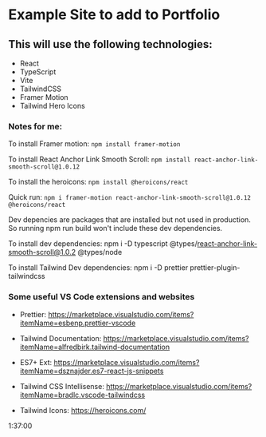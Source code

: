 # Example Site to add to Portfolio

## This will use the following technologies:

- React
- TypeScript
- Vite
- TailwindCSS
- Framer Motion
- Tailwind Hero Icons

### Notes for me:

To install Framer motion:
`npm install framer-motion`

To install React Anchor Link Smooth Scroll:
`npm install react-anchor-link-smooth-scroll@1.0.12`

To install the heroicons:
`npm install @heroicons/react`

Quick run:
`npm i framer-motion react-anchor-link-smooth-scroll@1.0.12 @heroicons/react`

Dev depencies are packages that are installed but not used in production. So running npm run build won't include these dev dependencies.

To install dev dependencies:
npm i -D typescript @types/react-anchor-link-smooth-scroll@1.0.2 @types/node

To install Tailwind Dev dependencies:
npm i -D prettier prettier-plugin-tailwindcss

### Some useful VS Code extensions and websites

- Prettier: https://marketplace.visualstudio.com/items?itemName=esbenp.prettier-vscode
- Tailwind Documentation: https://marketplace.visualstudio.com/items?itemName=alfredbirk.tailwind-documentation
- ES7+ Ext: https://marketplace.visualstudio.com/items?itemName=dsznajder.es7-react-js-snippets
- Tailwind CSS Intellisense: https://marketplace.visualstudio.com/items?itemName=bradlc.vscode-tailwindcss

- Tailwind Icons: https://heroicons.com/

1:37:00

